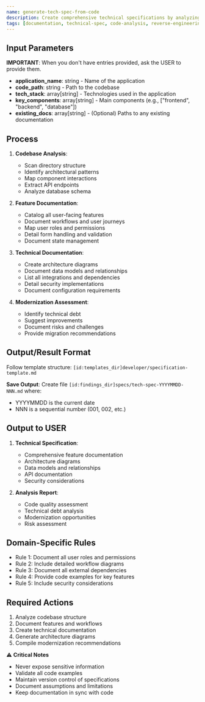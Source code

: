 ```yaml
---
name: generate-tech-spec-from-code
description: Create comprehensive technical specifications by analyzing existing codebases, ideal for legacy applications lacking proper documentation.
tags: [documentation, technical-spec, code-analysis, reverse-engineering]
---
```


## Input Parameters
**IMPORTANT**: When you don't have entries provided, ask the USER to provide them.
- **application_name**: string - Name of the application
- **code_path**: string - Path to the codebase
- **tech_stack**: array[string] - Technologies used in the application
- **key_components**: array[string] - Main components (e.g., ["frontend", "backend", "database"])
- **existing_docs**: array[string] - (Optional) Paths to any existing documentation

## Process

1. **Codebase Analysis**:
   - Scan directory structure
   - Identify architectural patterns
   - Map component interactions
   - Extract API endpoints
   - Analyze database schema

2. **Feature Documentation**:
   - Catalog all user-facing features
   - Document workflows and user journeys
   - Map user roles and permissions
   - Detail form handling and validation
   - Document state management

3. **Technical Documentation**:
   - Create architecture diagrams
   - Document data models and relationships
   - List all integrations and dependencies
   - Detail security implementations
   - Document configuration requirements

4. **Modernization Assessment**:
   - Identify technical debt
   - Suggest improvements
   - Document risks and challenges
   - Provide migration recommendations

## Output/Result Format
Follow template structure: `[id:templates_dir]developer/specification-template.md`

**Save Output**: Create file `[id:findings_dir]specs/tech-spec-YYYYMMDD-NNN.md` where:
- YYYYMMDD is the current date
- NNN is a sequential number (001, 002, etc.)


## Output to USER
1. **Technical Specification**:
   - Comprehensive feature documentation
   - Architecture diagrams
   - Data models and relationships
   - API documentation
   - Security considerations

2. **Analysis Report**:
   - Code quality assessment
   - Technical debt analysis
   - Modernization opportunities
   - Risk assessment

## Domain-Specific Rules
- Rule 1: Document all user roles and permissions
- Rule 2: Include detailed workflow diagrams
- Rule 3: Document all external dependencies
- Rule 4: Provide code examples for key features
- Rule 5: Include security considerations

## Required Actions
1. Analyze codebase structure
2. Document features and workflows
3. Create technical documentation
4. Generate architecture diagrams
5. Compile modernization recommendations


⚠️ **Critical Notes**
- Never expose sensitive information
- Validate all code examples
- Maintain version control of specifications
- Document assumptions and limitations
- Keep documentation in sync with code
